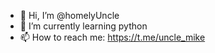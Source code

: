 - 👋 Hi, I’m @homelyUncle
- 🌱 I’m currently learning python
- 📫 How to reach me: https://t.me/uncle_mike

<!---
homelyUncle/homelyUncle is a ✨ special ✨ repository because its `README.md` (this file) appears on your GitHub profile.
You can click the Preview link to take a look at your changes.
--->
